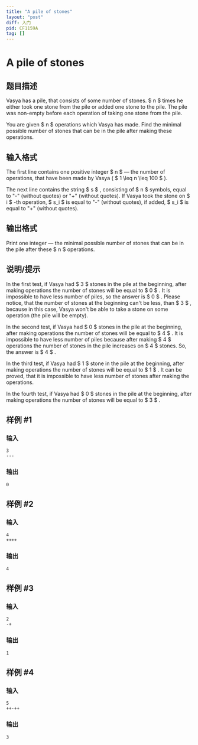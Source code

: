 ```yaml
---
title: "A pile of stones"
layout: "post"
diff: 入门
pid: CF1159A
tag: []
---
```


# A pile of stones

## 题目描述

Vasya has a pile, that consists of some number of stones. $ n $ times he either took one stone from the pile or added one stone to the pile. The pile was non-empty before each operation of taking one stone from the pile.

You are given $ n $ operations which Vasya has made. Find the minimal possible number of stones that can be in the pile after making these operations.

## 输入格式

The first line contains one positive integer $ n $ — the number of operations, that have been made by Vasya ( $ 1 \leq n \leq 100 $ ).

The next line contains the string $ s $ , consisting of $ n $ symbols, equal to "-" (without quotes) or "+" (without quotes). If Vasya took the stone on $ i $ -th operation, $ s_i $ is equal to "-" (without quotes), if added, $ s_i $ is equal to "+" (without quotes).

## 输出格式

Print one integer — the minimal possible number of stones that can be in the pile after these $ n $ operations.

## 说明/提示

In the first test, if Vasya had $ 3 $ stones in the pile at the beginning, after making operations the number of stones will be equal to $ 0 $ . It is impossible to have less number of piles, so the answer is $ 0 $ . Please notice, that the number of stones at the beginning can't be less, than $ 3 $ , because in this case, Vasya won't be able to take a stone on some operation (the pile will be empty).

In the second test, if Vasya had $ 0 $ stones in the pile at the beginning, after making operations the number of stones will be equal to $ 4 $ . It is impossible to have less number of piles because after making $ 4 $ operations the number of stones in the pile increases on $ 4 $ stones. So, the answer is $ 4 $ .

In the third test, if Vasya had $ 1 $ stone in the pile at the beginning, after making operations the number of stones will be equal to $ 1 $ . It can be proved, that it is impossible to have less number of stones after making the operations.

In the fourth test, if Vasya had $ 0 $ stones in the pile at the beginning, after making operations the number of stones will be equal to $ 3 $ .

## 样例 #1

### 输入

```
3
---

```

### 输出

```
0
```

## 样例 #2

### 输入

```
4
++++

```

### 输出

```
4
```

## 样例 #3

### 输入

```
2
-+

```

### 输出

```
1
```

## 样例 #4

### 输入

```
5
++-++

```

### 输出

```
3
```

